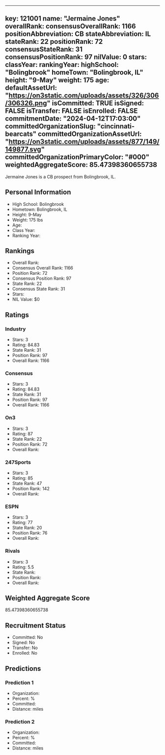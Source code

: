 ---
  key: 121001
  name: "Jermaine Jones"
  overallRank: 
  consensusOverallRank: 1166
  positionAbbreviation: CB
  stateAbbreviation: IL
  stateRank: 22
  positionRank: 72
  consensusStateRank: 31
  consensusPositionRank: 97
  nilValue: 0
  stars: 
  classYear: 
  rankingYear: 
  highSchool: "Bolingbrook"
  homeTown: "Bolingbrook, IL"
  height: "9-May"
  weight: 175
  age: 
  defaultAssetUrl: "https://on3static.com/uploads/assets/326/306/306326.png"
  isCommitted: TRUE
  isSigned: FALSE
  isTransfer: FALSE
  isEnrolled: FALSE
  commitmentDate: "2024-04-12T17:03:00"
  committedOrganizationSlug: "cincinnati-bearcats"
  committedOrganizationAssetUrl: "https://on3static.com/uploads/assets/877/149/149877.svg"
  committedOrganizationPrimaryColor: "#000"
  weightedAggregateScore: 85.47398360655738
  ---
  
  Jermaine Jones is a CB prospect from Bolingbrook, IL.
  
  ## Personal Information
  - High School: Bolingbrook
  - Hometown: Bolingbrook, IL
  - Height: 9-May
  - Weight: 175 lbs
  - Age: 
  - Class Year: 
  - Ranking Year: 
  
  ## Rankings
  - Overall Rank: 
  - Consensus Overall Rank: 1166
  - Position Rank: 72
  - Consensus Position Rank: 97
  - State Rank: 22
  - Consensus State Rank: 31
  - Stars: 
  - NIL Value: $0
  
  ## Ratings
  
  ### Industry
  - Stars: 3
  - Rating: 84.83
  - State Rank: 31
  - Position Rank: 97
  - Overall Rank: 1166
  
  ### Consensus
  - Stars: 3
  - Rating: 84.83
  - State Rank: 31
  - Position Rank: 97
  - Overall Rank: 1166
  
  ### On3
  - Stars: 3
  - Rating: 87
  - State Rank: 22
  - Position Rank: 72
  - Overall Rank: 
  
  ### 247Sports
  - Stars: 3
  - Rating: 85
  - State Rank: 47
  - Position Rank: 142
  - Overall Rank: 
  
  ### ESPN
  - Stars: 3
  - Rating: 77
  - State Rank: 20
  - Position Rank: 76
  - Overall Rank: 
  
  ### Rivals
  - Stars: 3
  - Rating: 5.5
  - State Rank: 
  - Position Rank: 
  - Overall Rank: 
  
  ## Weighted Aggregate Score
  85.47398360655738
  
  ## Recruitment Status
  - Committed: No
  - Signed: No
  - Transfer: No
  - Enrolled: No
  
  
  
  ## Predictions
  
  ### Prediction 1
  - Organization: 
  - Percent: %
  - Committed: 
  - Distance:  miles
  
  ### Prediction 2
  - Organization: 
  - Percent: %
  - Committed: 
  - Distance:  miles
  